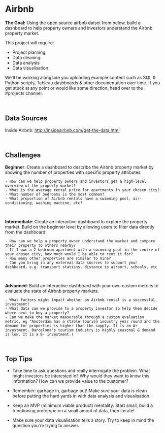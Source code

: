 # Airbnb

**The Goal:** Using the open source airbnb datset from below, build a dashboard to help property owners and investors understand the Airbnb property market.

This project will require:
- Project planning
- Data cleaning
- Data analysis
- Data visualisation

We'll be working alongside you uploading example content such as SQL & Python scripts, Tableau dashboards & other documentation over time. If you get stuck at any point or would like some direction, head over to the #projects channel.

<br>

## Data Sources

Inside Airbnb: http://insideairbnb.com/get-the-data.html

<br>

## Challenges

**Beginner**: Create a dashboard to describe the Airbnb property market by showing the number of properties with specific property attributes

    - How can we help property owners and investors get a high-level overview of the property market?
    - What is the average rental price for apartments in your chosen city?
    - What number of bedrooms is the most common?
    - What proportion of Airbnb rentals have a swimming pool, air-conditioning, washing machine, etc?

<br>

**Intermediate**: Create an interactive dashboard to explore the property market. Build on the beginner level by allowing users to filter data directly from the dashboard.

    - How can we help a property owner understand the market and compare their property to others nearby?
    - If I own a 2 bedroom apartment with a swimming pool in the centre of your chosen city, how much would I be able to rent it for?
    - How many other properties are similar to mine?
    - Can you bring in any external data sources to support your dashboard, e.g. transport stations, distance to airport, schools, etc

<br>

**Advanced**: Build an interactive dashboard with your own custom metrics to evaluate the state of Airbnb property markets.

    - What factors might impact whether an Airbnb rental is a successful investment?
    - What data can we provide to a property investor to help them decide where next to buy a property?
    - Can we make the market measurable through a custom evaluation metric, eg "Amsterdam has a stable tourism industry year round and the demand for properties is higher than the supply. It is an A+ investment. Barcelona's tourism industry is highly seasonal & demand is low. It is a B- investment.)

<br>

## Top Tips

- Take time to ask questions and really interrogate the problem. What might investors be interested in? Why would they want to know this information? How can we provide value to the customer?

- Remember: garbage in, garbage out! Make sure your data is clean before putting the hard yards in with data analysis and visualisation.

- Keep an MVP (minimum viable product) mentality. Start small, build a functioning prototype on a small amout of data, then iterate!

- Make sure your data visualisation tells a story. Try to keep in mind the question you're trying to answer.
